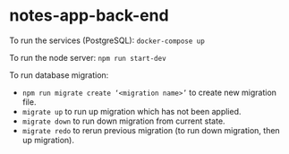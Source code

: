 # notes-app-back-end

To run the services (PostgreSQL): `docker-compose up`

To run the node server: `npm run start-dev`

To run database migration:
   - `npm run migrate create ‘<migration name>’` to create new migration file.
   - `migrate up` to run up migration which has not been applied.
   - `migrate down` to run down migration from current state.
   - `migrate redo` to rerun previous migration (to run down migration, then up migration).
